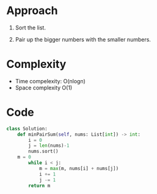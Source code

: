 # Approach

1. Sort the list.

2. Pair up the bigger numbers with the smaller numbers.

# Complexity

- Time compelexity:
O(nlogn)
- Space complexity
O(1)

# Code

```Python []
class Solution:
    def minPairSum(self, nums: List[int]) -> int:
        i = 0
        j = len(nums)-1
        nums.sort()
    m = 0
        while i < j:
            m = max(m, nums[i] + nums[j])
            i += 1
            j -= 1
        return m
```
